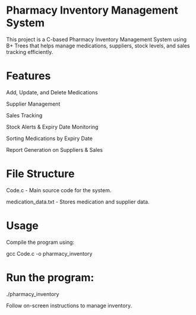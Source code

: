 # Pharmacy Inventory Management System

This project is a C-based Pharmacy Inventory Management System using B+ Trees that helps manage medications, suppliers, stock levels, and sales tracking efficiently.

# Features

Add, Update, and Delete Medications

Supplier Management

Sales Tracking

Stock Alerts & Expiry Date Monitoring

Sorting Medications by Expiry Date

Report Generation on Suppliers & Sales

# File Structure

Code.c - Main source code for the system.

medication_data.txt - Stores medication and supplier data.

# Usage

Compile the program using:

gcc Code.c -o pharmacy_inventory

# Run the program:

./pharmacy_inventory

Follow on-screen instructions to manage inventory.
